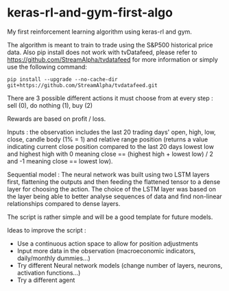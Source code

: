 # keras-rl-and-gym-first-algo
My first reinforcement learning algorithm using keras-rl and gym.

The algorithm is meant to train to trade using the S&P500 historical price data. 
Also pip install does not work with tvDatafeed, please refer to https://github.com/StreamAlpha/tvdatafeed  for more information or simply use the following command:
	
	pip install --upgrade --no-cache-dir git+https://github.com/StreamAlpha/tvdatafeed.git

There are 3 possible different actions it must choose from at every step : sell (0), do nothing (1), buy (2)

Rewards are based on profit / loss.

Inputs : the observation includes the last 20 trading days' open, high, low, close, candle body (1% = 1) and relative range position (returns a value indicating current close position compared to the last 20 days lowest low and highest high with 0 meaning close == (highest high + lowest low) / 2 and -1 meaning close == lowest low).

Sequential model : The neural network was built using two LSTM layers first, flattening the outputs and then feeding the flattened tensor to a dense layer for choosing the action. The choice of the LSTM layer was based on the layer being able to better analyse sequences of data and find non-linear relationships compared to dense layers.


The script is rather simple and will be a good template for future models. 

Ideas to improve the script :

- Use a continuous action space to allow for position adjustments 
- Input more data in the observation (macroeconomic indicators, daily/monthly dummies...) 
- Try different Neural network models (change number of layers, neurons, activation functions...) 
- Try a different agent 
